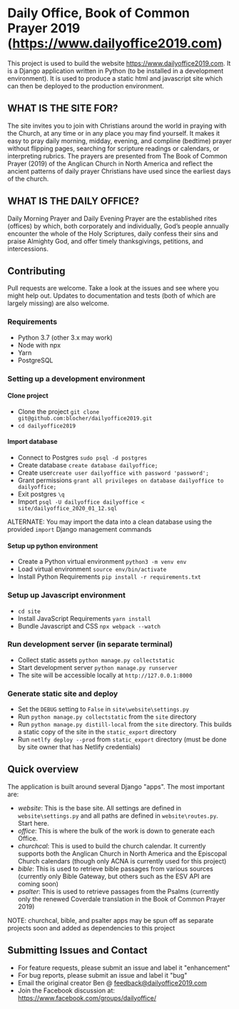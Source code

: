 # Daily Office, Book of Common Prayer 2019 (https://www.dailyoffice2019.com)
This project is used to build the website https://www.dailyoffice2019.com.  It is a Django application written in Python (to be installed in a development environment).  It is used to produce a static html and javascript site which can then be deployed to the production environment.

## WHAT IS THE SITE FOR?
The site invites you to join with Christians around the world in praying with the Church, at any time or in any place you may find yourself. It makes it easy to pray daily morning, midday, evening, and compline (bedtime) prayer without flipping pages, searching for scripture readings or calendars, or interpreting rubrics. The prayers are presented from The Book of Common Prayer (2019) of the Anglican Church in North America and reflect the ancient patterns of daily prayer Christians have used since the earliest days of the church.

## WHAT IS THE DAILY OFFICE?
Daily Morning Prayer and Daily Evening Prayer are the established rites (offices) by which, both corporately and individually, God’s people annually encounter the whole of the Holy Scriptures, daily confess their sins and praise Almighty God, and offer timely thanksgivings, petitions, and intercessions.

## Contributing
Pull requests are welcome. Take a look at the issues and see where you might help out. Updates to documentation and tests (both of which are largely missing) are also welcome.

### Requirements
- Python 3.7 (other 3.x may work)
- Node with npx
- Yarn
- PostgreSQL

### Setting up a development environment

#### Clone project
- Clone the project `git clone git@github.com:blocher/dailyoffice2019.git`
- `cd dailyoffice2019`

#### Import database
- Connect to Postgres `sudo psql -d postgres`
- Create database `create database dailyoffice;`
- Create user`create user dailyoffice with password 'password';`
- Grant permissions `grant all privileges on database dailyoffice to dailyoffice;`
- Exit postgres `\q`
- Import `psql -U dailyoffice dailyoffice < site/dailyoffice_2020_01_12.sql`

ALTERNATE: You may import the data into a clean database using the provided `import` Django management commands

#### Setup up python environment
- Create a Python virtual environment `python3 -m venv env`
- Load virtual environment `source env/bin/activate`
- Install Python Requirements `pip install -r requirements.txt`

### Setup up Javascript environment
- `cd site`
- Install JavaScript Requirements `yarn install`
- Bundle Javascript and CSS `npx webpack --watch`

### Run development server (in separate terminal)
- Collect static assets `python manage.py collectstatic`
- Start development server `python manage.py runserver`
- The site will be accessible locally at `http://127.0.0.1:8000`

### Generate static site and deploy
- Set the `DEBUG` setting to `False` in `site\website\settings.py`
- Run `python manage.py collectstatic` from the `site` directory
- Run `python manage.py distill-local` from the `site` directory.  This builds a static copy of the site in the `static_export` directory
- Run `netlfy deploy --prod` from `static_export` directory (must be done by site owner that has Netlify credentials)

## Quick overview
The application is built around several Django "apps".  The most important are:

- *website*: This is the base site.  All settings are defined in `website\settings.py` and all paths are defined in `website\routes.py`. Start here.
- *office*: This is where the bulk of the work is down to generate each Office.
- *churchcal*: This is used to build the church calendar. It currently supports both the Anglican Church in North America and the Episcopal Church calendars (though only ACNA is currently used for this project)
- *bible*: This is used to retrieve bible passages from various sources (currently only Bible Gateway, but others such as the ESV API are coming soon)
- *psalter*: This is used to retrieve passages from the Psalms (currently only the renewed Coverdale translation in the Book of Common Prayer 2019)

NOTE: churchcal, bible, and psalter apps may be spun off as separate projects soon and added as dependencies to this project

## Submitting Issues and Contact
- For feature requests, please submit an issue and label it "enhancement"
- For bug reports, please submit an issue and label it "bug"
- Email the original creator Ben @ feedback@dailyoffice2019.com
- Join the Facebook discussion at: https://www.facebook.com/groups/dailyoffice/
